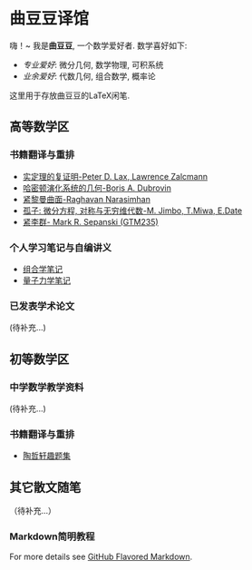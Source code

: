# 曲豆豆译馆

嗨！~ 我是**曲豆豆**, 一个数学爱好者. 数学喜好如下: 

* _专业爱好_: 微分几何, 数学物理, 可积系统
* _业余爱好_: 代数几何, 组合数学, 概率论

这里用于存放曲豆豆的LaTeX闲笔. 

## 高等数学区

### 书籍翻译与重排
* [实定理的复证明-Peter D. Lax, Lawrence Zalcmann](https://github.com/qhn1121/qdd-translation/raw/master/Math0411.pdf)
* [哈密顿演化系统的几何-Boris A. Dubrovin](https://github.com/qhn1121/qdd-translation/raw/master/Math0412.pdf)
* [紧黎曼曲面-Raghavan Narasimhan](https://github.com/qhn1121/qdd-translation/raw/master/Math0413.pdf)
* [孤子: 微分方程, 对称与无穷维代数-M. Jimbo, T.Miwa, E.Date](https://github.com/qhn1121/qdd-translation/raw/master/Math0414.pdf) 
* [紧李群- Mark R. Sepanski (GTM235)](https://github.com/qhn1121/qdd-translation/raw/master/Math0415.pdf) 

### 个人学习笔记与自编讲义

* [组合学笔记](https://raw.githubusercontent.com/qhn1121/qdd-translation/master/Comb.pdf)
* [量子力学笔记](https://raw.githubusercontent.com/qhn1121/qdd-translation/master/20385QM.pdf)

### 已发表学术论文

(待补充...)

## 初等数学区

### 中学数学教学资料
(待补充...)

### 书籍翻译与重排
* [陶哲轩趣题集](https://github.com/qhn1121/qdd-translation/raw/master/Math0601.pdf) 

## 其它散文随笔

（待补充...）





### Markdown简明教程

For more details see [GitHub Flavored Markdown](https://guides.github.com/features/mastering-markdown/).

